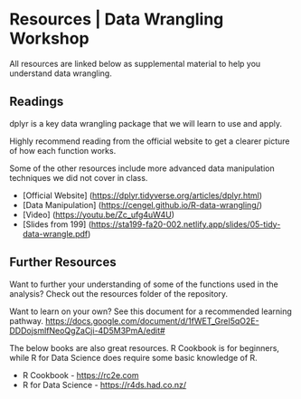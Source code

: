 # Resources | Data Wrangling Workshop

All resources are linked below as supplemental material to help you understand data wrangling.


## Readings

dplyr is a key data wrangling package that we will learn to use and apply. 

Highly recommend reading from the official website to get a clearer picture of how each function works.

Some of the other resources include more advanced data manipulation techniques we did not 
cover in class.

- [Official Website] (https://dplyr.tidyverse.org/articles/dplyr.html) 
- [Data Manipulation] (https://cengel.github.io/R-data-wrangling/)
- [Video] (https://youtu.be/Zc_ufg4uW4U)
- [Slides from 199] (https://sta199-fa20-002.netlify.app/slides/05-tidy-data-wrangle.pdf)

## Further Resources
Want to further your understanding of some of the functions used in the
analysis? Check out the resources folder of the repository. 

Want to learn on your own? See this document for a recommended learning pathway. 
https://docs.google.com/document/d/1fWET_GreI5qO2E-DDDojsmlfNeoQgZaCji-4D5M3PmA/edit#


The below books are also great resources. R Cookbook is for beginners, while
R for Data Science does require some basic knowledge of R.

- R Cookbook - https://rc2e.com
- R for Data Science - https://r4ds.had.co.nz/

